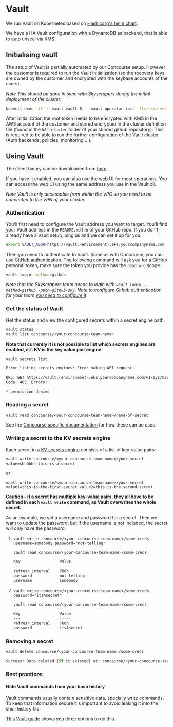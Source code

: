 # Vault

We run Vault on Kubernetes based on [Hashicorp's helm chart](https://github.com/hashicorp/vault-helm).

We have a HA Vault configuration with a DynamoDB as backend, that is able to auto unseal via KMS.

## Initialising vault

The setup of Vault is partially automated by our Concourse setup. However the customer is required to run the Vault initialization (so the recovery keys are owned by the customer and encrypted with the keybase accounts of the users).

*Note This should be done in sync with Skyscrapers during the initial deployment of the cluster:*

```bash
kubectl exec -it -n vault vault-0 -- vault operator init -tls-skip-verify -recovery-shares=5 -recovery-threshold=3 -recovery-pgp-keys=<keybase:user1,keybase:user2, ...> -root-token-pgp-key=<keybase:user>
```

After initialization the root token needs to be encrypted with KMS in the AWS account of the customer and stored encrypted in the cluster definition file (found in the `k8s-cluster` folder of your shared github repository). This is required to be able to run the further configuration of the Vault cluster (Auth backends, policies, monitoring,...).

## Using Vault

The client binary can be downloaded from [here](https://www.vaultproject.io/downloads.html).

If you have it enabled, you can also use the web UI for most operations. You can access the web UI using the same address you use in the Vault cli.

*Note Vault is only accessable from within the VPC so you need to be connected to the VPN of your cluster.*

### Authentication

You'll first need to configure the Vault address you want to target.
You'll find your Vault address in the `README.md` file of your GitHub repo. If you don't already have a Vault setup, ping us and we can set it up for you.

```bash
export VAULT_ADDR=https://vault.<environment>.eks.yourcompanyname.com
```

Then you need to authenticate to Vault. Same as with Concourse, you can use [GitHub authentication](https://www.vaultproject.io/docs/auth/github.html). The following command will ask you for a GitHub personal token, make sure the token you provide has the `read:org` scope.

```bash
vault login -method=github
```

*Note that the Skyscrapers team needs to login with `vault login -method=github -path=github-sky`.*
*Note to configure Github authentication for your team [you need to configure it](https://www.vaultproject.io/docs/auth/github/#configuration)*

### Get the status of Vault

Get the status and view the configured secrets within a secret engine path.

```bash
vault status
vault list concourse/<your-concourse-team-name>
```

**Note that currently it is not possible to list which secrets engines are enabled, e.f. KV is the key value pair engine.**

```bash
vault secrets list

Error listing secrets engines: Error making API request.

URL: GET https://vault.<environment>.eks.yourcompanyname.com/v1/sys/mounts
Code: 403. Errors:

* permission denied
```

### Reading a secret

`vault read concourse/<your-concourse-team-name>/name-of-secret`

See the [Concourse specific documentation](./concourse.md) for how these can be used.

### Writing a secret to the KV secrets engine

Each secret in a [KV secrets engine](https://www.vaultproject.io/docs/secrets/kv/index.html) consists of a list of key-value pairs:

`vault write concourse/<your-concourse-team-name>/your-secret value=shhhhhh-this-is-a-secret`

or

`vault write concourse/<your-concourse-team-name>/your-secret value1=this-is-the-first-secret value2=this-is-the-second-secret`

**Caution - if a secret has multiple key-value pairs, they all have to be defined in each `vault write` command, as Vault overwrites the whole secret.**

As an example, we set a username and password for a secret. Then we want to update the password, but if the username is not included, the secret will only have the password.

1. `vault write concourse/<your-concourse-team-name>/some-creds username=somebody password="not-telling"`
    ```bash
    vault read concourse/<your-concourse-team-name>/some-creds

    Key                 Value
    ---                 -----
    refresh_interval    768h
    password            not-telling
    username            somebody
    ```
1. `vault write concourse/<your-concourse-team-name>/some-creds password="itsAsecret"`
    ```bash
    vault read concourse/<your-concourse-team-name>/some-creds

    Key                 Value
    ---                 -----
    refresh_interval    768h
    password            itsAsecret
    ```

### Removing a secret

```bash
vault delete concourse/<your-concourse-team-name>/some-creds

Success! Data deleted (if it existed) at: concourse/<your-concourse-team-name>/some-creds
```

### Best practices

#### Hide Vault commands from your bash history

Vault commands usually contain sensitive data, specially write commands. To keep that information secure it's important to avoid leaking it into the shell history file.

[This Vault guide](https://learn.hashicorp.com/vault/secrets-management/sm-static-secrets.html#q-how-do-i-enter-my-secrets-without-exposing-the-secret-in-my-shell-39-s-history-) shows you three options to do this.
